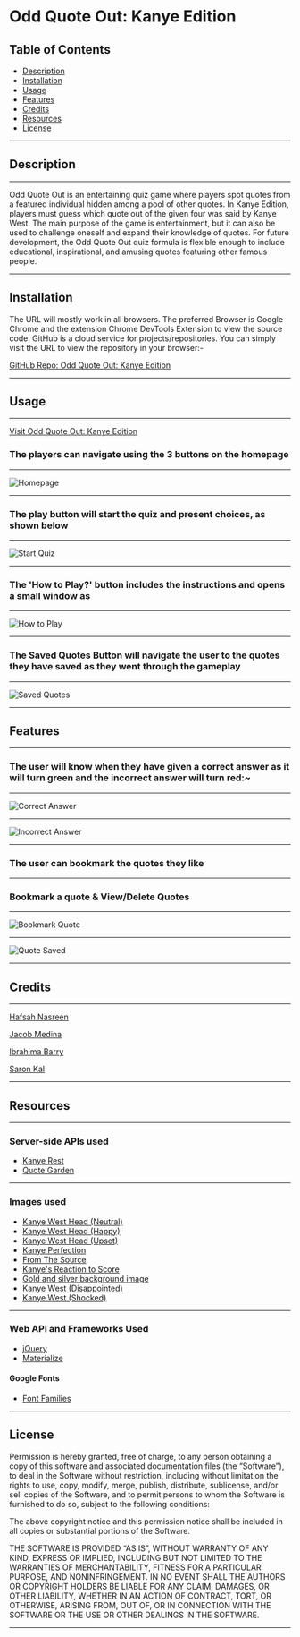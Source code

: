 # Odd Quote Out: **Kanye Edition**

## Table of Contents

- [Description](#description)
- [Installation](#installation)
- [Usage](#usage)
- [Features](#features)
- [Credits](#credits)
- [Resources](#resources)
- [License](#license)

------------------------------------------------------------------------------------------------------------------------------------------------------------------------------------------------------

## Description

------------------------------------------------------------------------------------------------------------------------------------------------------------------------------------------------------

Odd Quote Out is an entertaining quiz game where players spot quotes from a featured individual hidden among a pool of other quotes. In Kanye Edition, players must guess which quote out of the given four was said by Kanye West. The main purpose of the game is entertainment, but it can also be used to challenge oneself and expand their knowledge of quotes. For future development, the Odd Quote Out quiz formula is flexible enough to include educational, inspirational, and amusing quotes featuring other famous people.

------------------------------------------------------------------------------------------------------------------------------------------------------------------------------------------------------

## Installation

The URL will mostly work in all browsers. The preferred Browser is Google Chrome and the extension Chrome DevTools Extension to view the source code. GitHub is a cloud service for projects/repositories. You can simply visit the URL to view the repository in your browser:-

[GitHub Repo: Odd Quote Out: Kanye Edition](https://github.com/iab-19/odd_quote_out_kanye_edition)

------------------------------------------------------------------------------------------------------------------------------------------------------------------------------------------------------

## Usage

------------------------------------------------------------------------------------------------------------------------------------------------------------------------------------------------------

[Visit Odd Quote Out: Kanye Edition](https://iab-19.github.io/odd_quote_out_kanye_edition/)

### The players can navigate using the 3 buttons on the homepage

------------------------------------------------------------------------------------------------------------------------------------------------------------------------------------------------------

![Homepage](assets/images/homepage.png)

------------------------------------------------------------------------------------------------------------------------------------------------------------------------------------------------------

### The play button will start the quiz and present choices, as shown below

------------------------------------------------------------------------------------------------------------------------------------------------------------------------------------------------------

![Start Quiz](assets/images/play.png)

------------------------------------------------------------------------------------------------------------------------------------------------------------------------------------------------------

### The 'How to Play?' button includes the instructions and opens a small window as

------------------------------------------------------------------------------------------------------------------------------------------------------------------------------------------------------

![How to Play](assets/images/howtoplay.png)

------------------------------------------------------------------------------------------------------------------------------------------------------------------------------------------------------

### The Saved Quotes Button will navigate the user to the quotes they have saved as they went through the gameplay

------------------------------------------------------------------------------------------------------------------------------------------------------------------------------------------------------

![Saved Quotes](assets/images/saved-quotes.png)

------------------------------------------------------------------------------------------------------------------------------------------------------------------------------------------------------

## Features

------------------------------------------------------------------------------------------------------------------------------------------------------------------------------------------------------

### The user will know when they have given a correct answer as it will turn green and the incorrect answer will turn red:~

------------------------------------------------------------------------------------------------------------------------------------------------------------------------------------------------------

![Correct Answer](assets/images/correct-answer.png)

------------------------------------------------------------------------------------------------------------------------------------------------------------------------------------------------------

![Incorrect Answer](assets/images/incorrect-answer.png)

------------------------------------------------------------------------------------------------------------------------------------------------------------------------------------------------------

### The user can bookmark the quotes they like

------------------------------------------------------------------------------------------------------------------------------------------------------------------------------------------------------

### Bookmark a quote & View/Delete Quotes

------------------------------------------------------------------------------------------------------------------------------------------------------------------------------------------------------

![Bookmark Quote](assets/images/bookmark.png)

------------------------------------------------------------------------------------------------------------------------------------------------------------------------------------------------------

![Quote Saved](assets/images/quote-saved.png)

------------------------------------------------------------------------------------------------------------------------------------------------------------------------------------------------------

## Credits

------------------------------------------------------------------------------------------------------------------------------------------------------------------------------------------------------

[Hafsah Nasreen](https://github.com/hafsah1976?tab=repositories)

[Jacob Medina](https://github.com/jacob-medina)

[Ibrahima Barry](https://github.com/iab-19)

[Saron Kal](https://github.com/saronkal)

------------------------------------------------------------------------------------------------------------------------------------------------------------------------------------------------------

## Resources

------------------------------------------------------------------------------------------------------------------------------------------------------------------------------------------------------

### Server-side APIs used

- [Kanye Rest](https://github.com/ajzbc/kanye.rest/tree/master)
- [Quote Garden](https://pprathameshmore.github.io/QuoteGarden/)

------------------------------------------------------------------------------------------------------------------------------------------------------------------------------------------------------

### Images used

- [Kanye West Head (Neutral)](https://www.nicepng.com/maxp/u2e6r5q8r5q8e6i1/)
- [Kanye West Head (Happy)](https://freepngimg.com/png/16386-kanye-west-png-hd)
- [Kanye West Head (Upset)](https://www.nicepng.com/maxp/u2q8t4y3a9a9t4r5/)
- [Kanye Perfection](https://thesource.com/wp-content/uploads/2020/06/GettyImages-1205196725-696x442-1-696x400.jpg)
- [From The Source](https://thesource.com/2023/06/08/happy-46th-birthday-to-kanye-west/Magazine)
- [Kanye's Reaction to Score](https://www.eonline.com/photos/12838/kanye-west-s-most-outrageous-quotes)
- [Gold and silver background image](https://www.freepik.com/free-vector/white-gold-geometric-pattern-background-vector_18717112.htm#query=light%20background&position=9&from_view=keyword&track=ais)
- [Kanye West (Disappointed)](https://people.com/style/kanye-west-feud-with-adidas-everything-to-know/)
- [Kanye West (Shocked)](https://www.vanityfair.com/style/2016/06/kanye-wests-surprise-nyc-show-leads-to-complete-pandemonium)

------------------------------------------------------------------------------------------------------------------------------------------------------------------------------------------------------

### Web API and Frameworks Used

- [jQuery](https://code.jquery.com/jquery-3.7.0.min.js)
- [Materialize](https://materializecss.com/)

#### Google Fonts

- [Font Families](https://fonts.googleapis.com/css2?family=Abel&family=Agdasima&family=Dancing+Script&family=Fasthand&family=Quicksand:wght@400;600;700&family=UnifrakturCook:wght@700&display=swap)

------------------------------------------------------------------------------------------------------------------------------------------------------------------------------------------------------

## License

Permission is hereby granted, free of charge, to any person obtaining a copy of this software and associated documentation files (the “Software”), to deal in the Software without restriction, including without limitation the rights to use, copy, modify, merge, publish, distribute, sublicense, and/or sell copies of the Software, and to permit persons to whom the Software is furnished to do so, subject to the following conditions:

The above copyright notice and this permission notice shall be included in all copies or substantial portions of the Software.

THE SOFTWARE IS PROVIDED “AS IS”, WITHOUT WARRANTY OF ANY KIND, EXPRESS OR IMPLIED, INCLUDING BUT NOT LIMITED TO THE WARRANTIES OF MERCHANTABILITY, FITNESS FOR A PARTICULAR PURPOSE, AND NONINFRINGEMENT. IN NO EVENT SHALL THE AUTHORS OR COPYRIGHT HOLDERS BE LIABLE FOR ANY CLAIM, DAMAGES, OR OTHER LIABILITY, WHETHER IN AN ACTION OF CONTRACT, TORT, OR OTHERWISE, ARISING FROM, OUT OF, OR IN CONNECTION WITH THE SOFTWARE OR THE USE OR OTHER DEALINGS IN THE SOFTWARE.

------------------------------------------------------------------------------------------------------------------------------------------------------------------------------------------------------
